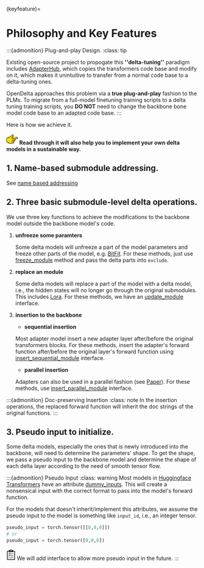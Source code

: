 (keyfeature)=
# Philosophy and Key Features

:::{admonition} Plug-and-play Design.
:class: tip

Existing open-source project to propogate this **''delta-tuning''** paradigm includes
<a href="https://adapterhub.ml">AdapterHub</a>, which copies the transformers code base and modify on it, which makes it unintuitive to transfer from a normal code base to a delta-tuning ones.

OpenDelta approaches this problem via a **true plug-and-play** fashion to the PLMs. To migrate from a full-model finetuning training scripts to a delta tuning training scripts, you **DO NOT**  need to change the backbone bone model code base to an adapted code base.
:::


Here is how we achieve it.

<img src="../imgs/pointing-right-finger.png" height="30px"> **Read through it will also help you to implement your own delta models in a sustainable way.**


## 1. Name-based submodule addressing.
See [name based addressing](namebasedaddr)
## 2. Three basic submodule-level delta operations.
We use three key functions to achieve the modifications to the backbone model outside the backbone model's code.

1. **unfreeze some paramters**

   Some delta models will unfreeze a part of the model parameters and freeze other parts of the model, e.g. [BitFit](https://arxiv.org/abs/2106.10199). For these methods, just use [freeze_module](opendelta.basemodel.DeltaBase.freeze_module) method and pass the delta parts into `exclude`.
   
2. **replace an module**

   Some delta models will replace a part of the model with a delta model, i.e., the hidden states will no longer go through the original submodules. This includes [Lora](https://arxiv.org/abs/2106.09685).
   For these methods, we have an [update_module](opendelta.basemodel.DeltaBase.replace_module) interface.

3. **insertion to the backbone**

   - **sequential insertion**
   
    Most adapter model insert a new adapter layer after/before the original transformers blocks. For these methods, insert the adapter's forward function after/before the original layer's forward function using [insert_sequential_module](opendelta.basemodel.DeltaBase.insert_sequential_module) interface. 
   - **parallel insertion**
   
    Adapters can also be used in a parallel fashion (see [Paper](https://arxiv.org/abs/2110.04366)).
    For these methods, use [insert_parallel_module](opendelta.basemodel.DeltaBase.insert_parallel_module) interface.


:::{admonition} Doc-preserving Insertion
:class: note
In the insertion operations, the replaced forward function will inherit the doc strings of the original functions. 
:::

## 3. Pseudo input to initialize.
Some delta models, especially the ones that is newly introduced into the backbone, will need to determine the parameters' shape. To get the shape, we pass a pseudo input to the backbone model and determine the shape of each delta layer according to the need of smooth tensor flow. 

:::{admonition} Pseudo Input
:class: warning
Most models in [Huggingface Transformers](https://huggingface.co/docs/transformers/index) have an attribute [dummy_inputs](https://github.com/huggingface/transformers/blob/v4.16.2/src/transformers/modeling_utils.py#L464). This will create a nonsensical input with the correct format to pass into the model's forward function.

For the models that doesn't inherit/implement this attributes, we assume the pseudo input to the model is something like `input_id`, i.e., an integer tensor.
```python
pseudo_input = torch.tensor([[0,0,0]])
# or 
pseudo_input = torch.tensor([0,0,0])
```
<img src="../imgs/todo-icon.jpeg" height="30px"> We will add interface to allow more pseudo input in the future.
:::





